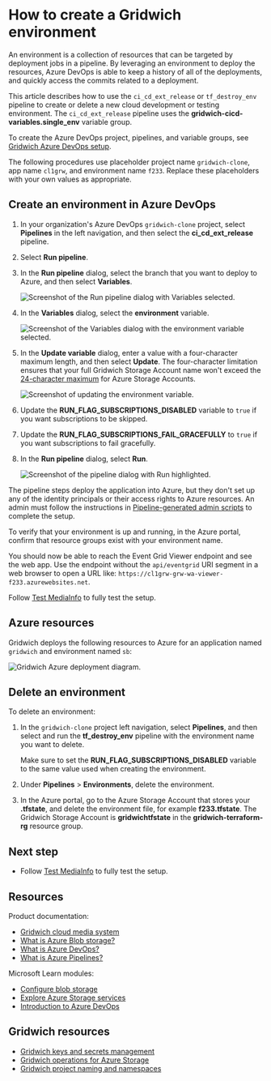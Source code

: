 # How to create a Gridwich environment

An environment is a collection of resources that can be targeted by deployment jobs in a pipeline. By leveraging an environment to deploy the resources, Azure DevOps is able to keep a history of all of the deployments, and quickly access the commits related to a deployment.

This article describes how to use the `ci_cd_ext_release` or `tf_destroy_env` pipeline to create or delete a new cloud development or testing environment. The `ci_cd_ext_release` pipeline uses the **gridwich-cicd-variables.single_env** variable group.

To create the Azure DevOps project, pipelines, and variable groups, see [Gridwich Azure DevOps setup](1-set-up-azure-devops.md).

The following procedures use placeholder project name `gridwich-clone`, app name `cl1grw`, and environment name `f233`. Replace these placeholders with your own values as appropriate.

## Create an environment in Azure DevOps

1. In your organization's Azure DevOps `gridwich-clone` project, select **Pipelines** in the left navigation, and then select the **ci_cd_ext_release** pipeline.

1. Select **Run pipeline**.

1. In the **Run pipeline** dialog, select the branch that you want to deploy to Azure, and then select **Variables**.

   ![Screenshot of the Run pipeline dialog with Variables selected.](media/run-pipeline-dialog.png)

1. In the **Variables** dialog, select the **environment** variable.

   ![Screenshot of the Variables dialog with the environment variable selected.](media/select-variables.png)

1. In the **Update variable** dialog, enter a value with a four-character maximum length, and then select **Update**. The four-character limitation ensures that your full Gridwich Storage Account name won't exceed the [24-character maximum](https://learn.microsoft.com/azure/storage/common/storage-account-overview#naming-storage-accounts) for Azure Storage Accounts.

   ![Screenshot of updating the environment variable.](media/update-variable.png)

1. Update the **RUN_FLAG_SUBSCRIPTIONS_DISABLED** variable to `true` if you want subscriptions to be skipped.

1. Update the **RUN_FLAG_SUBSCRIPTIONS_FAIL_GRACEFULLY** to `true` if you want subscriptions to fail gracefully.

1. In the **Run pipeline** dialog, select **Run**.

   ![Screenshot of the pipeline dialog with Run highlighted.](media/run-pipeline.png)

The pipeline steps deploy the application into Azure, but they don't set up any of the identity principals or their access rights to Azure resources. An admin must follow the instructions in [Pipeline-generated admin scripts](2-run-admin-scripts.md) to complete the setup.

To verify that your environment is up and running, in the Azure portal, confirm that resource groups exist with your environment name.

You should now be able to reach the Event Grid Viewer endpoint and see the web app. Use the endpoint without the `api/eventgrid` URI segment in a web browser to open a URL like: `https://cl1grw-grw-wa-viewer-f233.azurewebsites.net`.

Follow [Test MediaInfo](6-test-mediainfo.md) to fully test the setup.

## Azure resources

Gridwich deploys the following resources to Azure for an application named `gridwich` and environment named `sb`:

![Gridwich Azure deployment diagram.](media/gridwich-deployment.png)

## Delete an environment

To delete an environment:

1. In the `gridwich-clone` project left navigation, select **Pipelines**, and then select and run the **tf_destroy_env** pipeline with the environment name you want to delete.

   Make sure to set the **RUN_FLAG_SUBSCRIPTIONS_DISABLED** variable to the same value used when creating the environment.

1. Under **Pipelines** > **Environments**, delete the environment.

1. In the Azure portal, go to the Azure Storage Account that stores your **.tfstate**, and delete the environment file, for example **f233.tfstate**. The Gridwich Storage Account is **gridwichtfstate** in the **gridwich-terraform-rg** resource group.

## Next step

- Follow [Test MediaInfo](6-test-mediainfo.md) to fully test the setup.

## Resources

Product documentation:

- [Gridwich cloud media system](https://learn.microsoft.com/azure/architecture/reference-architectures/media-services/gridwich-architecture)
- [What is Azure Blob storage?](https://learn.microsoft.com/azure/storage/blobs/storage-blobs-overview)
- [What is Azure DevOps?](https://learn.microsoft.com/azure/devops/user-guide/what-is-azure-devops)
- [What is Azure Pipelines?](https://learn.microsoft.com/azure/devops/pipelines/get-started/what-is-azure-pipelines)

Microsoft Learn modules:

- [Configure blob storage](https://learn.microsoft.com/training/modules/configure-blob-storage)
- [Explore Azure Storage services](https://learn.microsoft.com/training/modules/azure-storage-fundamentals)
- [Introduction to Azure DevOps](https://learn.microsoft.com/training/modules/get-started-with-devops)

## Gridwich resources

- [Gridwich keys and secrets management](3-maintain-keys.md)
- [Gridwich operations for Azure Storage](https://learn.microsoft.com/azure/architecture/reference-architectures/media-services/gridwich-storage-service)
- [Gridwich project naming and namespaces](https://learn.microsoft.com/azure/architecture/reference-architectures/media-services/gridwich-project-names)
